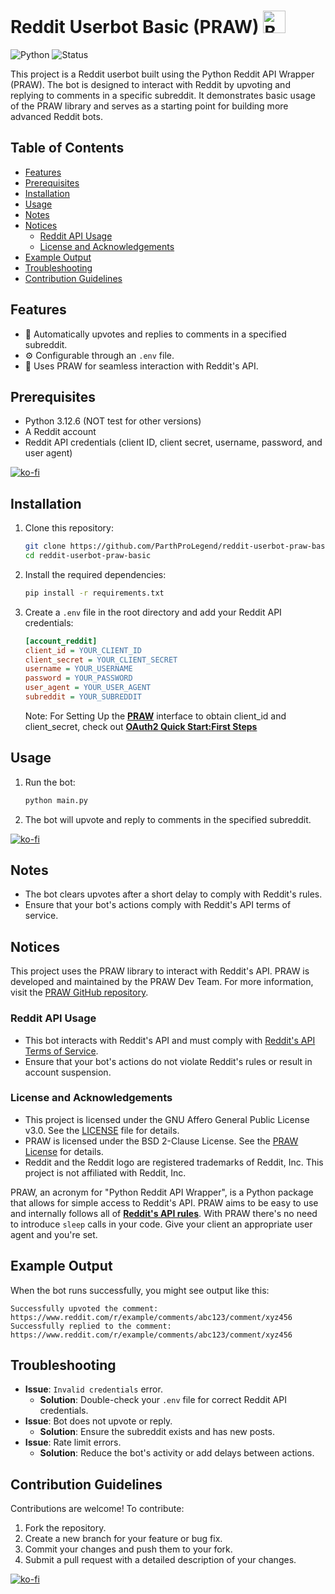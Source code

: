 # Reddit Userbot Basic (PRAW)         <a href='https://ko-fi.com/parthprolegend' target='_blank'><img height='36' style='border:0px;height:36px;' src='https://storage.ko-fi.com/cdn/kofi6.png?v=6' border='0' alt="Buy Me a Bo'oh'o'wa'er at ko-fi.com" /></a>

![Python](https://img.shields.io/badge/Python-3.12.6-blue)
![Status](https://img.shields.io/badge/Status-Active-brightgreen)

This project is a Reddit userbot built using the Python Reddit API Wrapper (PRAW). The bot is designed to interact with Reddit by upvoting and replying to comments in a specific subreddit. It demonstrates basic usage of the PRAW library and serves as a starting point for building more advanced Reddit bots.

## Table of Contents

- [Features](#features)
- [Prerequisites](#prerequisites)
- [Installation](#installation)
- [Usage](#usage)
- [Notes](#notes)
- [Notices](#notices)
  - [Reddit API Usage](#reddit-api-usage)
  - [License and Acknowledgements](#license-and-acknowledgements)
- [Example Output](#example-output)
- [Troubleshooting](#troubleshooting)
- [Contribution Guidelines](#contribution-guidelines)

## Features

- 🚀 Automatically upvotes and replies to comments in a specified subreddit.
- ⚙️ Configurable through an `.env` file.
- 🔗 Uses PRAW for seamless interaction with Reddit's API.

## Prerequisites

- Python 3.12.6 (NOT test for other versions)
- A Reddit account
- Reddit API credentials (client ID, client secret, username, password, and user agent)

[![ko-fi](https://ko-fi.com/img/githubbutton_sm.svg)](https://ko-fi.com/parthprolegend)

## Installation

1. Clone this repository:
   ```bash
   git clone https://github.com/ParthProLegend/reddit-userbot-praw-basic.git
   cd reddit-userbot-praw-basic
   ```

2. Install the required dependencies:
   ```bash
   pip install -r requirements.txt
   ```

3. Create a `.env` file in the root directory and add your Reddit API credentials:
   ```ini
   [account_reddit]
   client_id = YOUR_CLIENT_ID
   client_secret = YOUR_CLIENT_SECRET
   username = YOUR_USERNAME
   password = YOUR_PASSWORD
   user_agent = YOUR_USER_AGENT
   subreddit = YOUR_SUBREDDIT
   ```

   Note: For Setting Up the **[PRAW](https://github.com/praw-dev/praw)** interface to obtain client_id and client_secret, check out **[OAuth2 Quick Start:First Steps](https://github.com/reddit-archive/reddit/wiki/OAuth2-Quick-Start-Example#first-steps)**

## Usage

1. Run the bot:
   ```bash
   python main.py
   ```

2. The bot will upvote and reply to comments in the specified subreddit.

[![ko-fi](https://ko-fi.com/img/githubbutton_sm.svg)](https://ko-fi.com/parthprolegend)

## Notes

- The bot clears upvotes after a short delay to comply with Reddit's rules.
- Ensure that your bot's actions comply with Reddit's API terms of service.

## Notices

This project uses the PRAW library to interact with Reddit's API. PRAW is developed and maintained by the PRAW Dev Team. For more information, visit the [PRAW GitHub repository](https://github.com/praw-dev/praw).

### Reddit API Usage

- This bot interacts with Reddit's API and must comply with [Reddit's API Terms of Service](https://www.redditinc.com/policies/data-api-terms-of-service).
- Ensure that your bot's actions do not violate Reddit's rules or result in account suspension.

### License and Acknowledgements

- This project is licensed under the GNU Affero General Public License v3.0. See the [LICENSE](LICENSE) file for details.
- PRAW is licensed under the BSD 2-Clause License. See the [PRAW License](https://github.com/praw-dev/praw/blob/master/LICENSE.txt) for details.
- Reddit and the Reddit logo are registered trademarks of Reddit, Inc. This project is not affiliated with Reddit, Inc.

PRAW, an acronym for "Python Reddit API Wrapper", is a Python package that allows for simple access to Reddit's API. PRAW aims to be easy to use and internally follows all of **[Reddit's API rules](https://github.com/reddit/reddit/wiki/API)**. With PRAW there's no need to introduce `sleep` calls in your code. Give your client an appropriate user agent and you're set.

## Example Output

When the bot runs successfully, you might see output like this:

```
Successfully upvoted the comment: https://www.reddit.com/r/example/comments/abc123/comment/xyz456
Successfully replied to the comment: https://www.reddit.com/r/example/comments/abc123/comment/xyz456
```

## Troubleshooting

- **Issue**: `Invalid credentials` error.
  - **Solution**: Double-check your `.env` file for correct Reddit API credentials.
- **Issue**: Bot does not upvote or reply.
  - **Solution**: Ensure the subreddit exists and has new posts.
- **Issue**: Rate limit errors.
  - **Solution**: Reduce the bot's activity or add delays between actions.

## Contribution Guidelines

Contributions are welcome! To contribute:

1. Fork the repository.
2. Create a new branch for your feature or bug fix.
3. Commit your changes and push them to your fork.
4. Submit a pull request with a detailed description of your changes.

[![ko-fi](https://ko-fi.com/img/githubbutton_sm.svg)](https://ko-fi.com/parthprolegend)